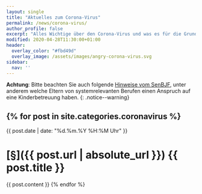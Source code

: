 ```yaml
---
layout: single
title: "Aktuelles zum Corona-Virus"
permalink: /news/corona-virus/
author_profile: false
excerpt: "Alles Wichtige über den Corona-Virus und was es für die Grundschule am Brandwerder bedeutet."
modified: 2020-04-28T11:30:00+01:00
header:
  overlay_color: "#fbd49d"
  overlay_image: /assets/images/angry-corona-virus.svg
sidebar:
  nav: ''
---
```


**Achtung**: Bitte beachten Sie auch folgende [Hinweise vom SenBJF](https://www.berlin.de/sen/bjf/coronavirus/aktuelles/), unter anderem welche Eltern von systemrelevanten Berufen einen Anspruch auf eine Kinderbetreuung haben.
{: .notice--warning}

{% for post in site.categories.coronavirus %}
---

{{ post.date | date: "%d.%m.%Y %H:%M Uhr" }}

# [§]({{ post.url | absolute_url }}) {{ post.title }}

{{ post.content }}
{% endfor %}
